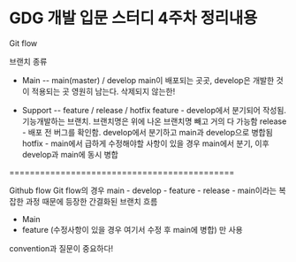 GDG 개발 입문 스터디 4주차 정리내용
=========================================
Git flow

브랜치 종류
- Main
-- main(master) / develop
main이 배포되는 곳곳, develop은 개발한 것이 적용되는 곳
영원히 남는다. 삭제되지 않는한!

- Support
-- feature / release / hotfix
feature - develop에서 분기되어 작성됨. 기능개발하는 브랜치. 브랜치명은 위에 나온 브랜치명 빼고 거의 다 가능함
release - 배포 전 버그를 확인함. develop에서 분기하고 main과 develop으로 병합됨
hotfix - main에서 급하게 수정해야할 사항이 있을 경우 main에서 분기, 이후 develop과 main에 동시 병합

============================================

Github flow
Git flow의 경우 main - develop - feature - release - main이라는 복잡한 과정 때문에 등장한 간결화된 브랜치 흐름

- Main
- feature (수정사항이 있을 경우 여기서 수정 후 main에 병합) 만 사용

convention과 질문이 중요하다!
